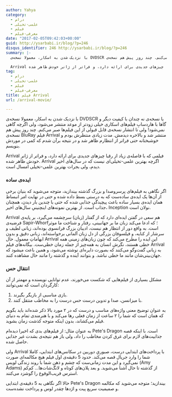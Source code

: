 ```yaml
---
author: Yahya
category:
  - درام
  - علمی-تخیلی
  - فیلم
  - معرفی-فیلم
date: "2017-02-05T09:42:03+00:00"
guid: http://ysarbabi.ir/blog/?p=246
disqus_identifier: 246 http://ysarbabi.ir/blog/?p=246
summary: |-
  با نزدیک شدن به اسکار، معمولا نسخه‌ی DVDSCR یا نسخه‌ی نه چندان با کیفیت دیگر و گاها با هاردسابِ فیلم‌های اسکاری خیلی زودتر از موعد منتشر می‌شود، ولی اگرچه گاهی نمی‌شود! ولی تا انتشار نسخه‌ی قابل قبولی از این فیلم‌ها صبر می‌کنم. چند روز پیش هم نسخه‌ی BluRay فیلم Arrival منتشر شد و بالاخره دیدمش. مدت زیادی منتظرش بودم و خوشبختانه حتی فراتر از انتظارم ظاهر شد و در نتیجه برآن شدم که کمی در موردش بنویسم.

  Arrival فیلمی که با فاصله‌ی زیاد از رقبا چیزهای جدیدی برای ارائه دارد، و فراتر از ژانر خودش ظاهر شده. Arrival اگرچه بهترین علمی-تخیلی‌ای نیست که در سال‌های اخیر دیدم، ولی بجرات بهترین علمی-تخیلی امسال است.
tag:
  - درام
  - علمی-تخیلی
  - فیلم
  - معرفی-فیلم
title: فیلم Arrival
url: /arrival-movie/

---
```

با نزدیک شدن به اسکار، معمولا نسخه‌ی DVDSCR یا نسخه‌ی نه چندان با کیفیت دیگر و گاها با هاردسابِ فیلم‌های اسکاری خیلی زودتر از موعد منتشر می‌شود، ولی اگرچه گاهی نمی‌شود! ولی تا انتشار نسخه‌ی قابل قبولی از این فیلم‌ها صبر می‌کنم. چند روز پیش هم نسخه‌ی BluRay فیلم Arrival منتشر شد و بالاخره دیدمش. مدت زیادی منتظرش بودم و خوشبختانه حتی فراتر از انتظارم ظاهر شد و در نتیجه برآن شدم که کمی در موردش بنویسم.

Arrival فیلمی که با فاصله‌ی زیاد از رقبا چیزهای جدیدی برای ارائه دارد، و فراتر از ژانر خودش ظاهر شده. Arrival اگرچه بهترین علمی-تخیلی‌ای نیست که در سال‌های اخیر دیدم، ولی بجرات بهترین علمی-تخیلی امسال است.

### ایده‌ی ساده

اگر نگاهی به فیلم‌های پرسروصدا و بزرگ گذشته بیندازید، متوجه می‌شوید که بنیان برخی از آن‌ها یک ایده‌ی ساده‌ست که به درستی بسط داده شده و حتی در نهایت امر انبساط همان ایده‌ی بسیار ساده باعث پیچیدگیِ جذابی شده که حتی با چندین بار دیدن، همچنان جذاب است. از بهترین نمونه‌های اینچنینیِ سال‌‌های اخیر، Inception نولان است.

Arrival هم سعی در گفتن ایده‌ای دارد که از گفتار (زبان) سرچشمه می‌گیرد، بر پایه‌ی فرضیه‌ی Sapir-Whorf؛ که ادعا می‌کند زبان ما بر جهانبینی، رفتار و شناخت ما موثر است. به واقع دور از انتظار هم نیست، ادیبان بزرگ فرانسوی بوده‌اند، زبانی لطیف و سرشار از کنایه، و فیلسوفان بزرگی از دل زبان آلمانی برخواسته‌اند، زبانی دقیق و بدون ابهاماتِ معمول. حال Arrival این ایده را مطرح می‌کند که چون زبان‌های زمینی همه خطی هستند، نگرش انسان به همه‌چیز از جمله زمان خطی‌ست. بیگانه‌های فیلم Arrival به زبانی گفت‌وگو می‌کنند که بصورت دایره‌ای نوشته می‌شود، و همین باعث میشود که جهان‌بینی‌شان مانند ما خطی نباشد. و بتوانند آینده و گذشته را مانند حال مشاهده کنند.

### انتقال حس

مشکل بسیاری از فیلم‌هایی که شکست می‌خورند، عدم توانایی نویسنده و مهمتر از آن کارگردان است که نمی‌توانند:

1. بازی مناسبی از بازیگر بگیرند.
1. با میزانسن، صدا و تدوین درست حس درست را به مخاطب منتقل کنند.

به عنوان توضیح معنی واژه‌های مناسب و درست که در ۲ مورد بالا ذکر شده‌اند باید بگویم که همان است که شما را ۲ ساعت از زمان فعلی رها می‌کند و با هنرمندی تمام به دنیای فیلم می‌کشاند، بدون اینکه متوجه کذشت زمان بشوید.

به عنوان مثال: از فیلم‌های بدی که اخیرا دیده‌ام Pete's Dragon است. با اینکه قصه جذابیت‌های لازم برای غرق کردن مخاطب را داد، ولی باز هم نتیجه‌ی بشدت غیر جذابی حاصل شده.

ولی Arrival با پرداخت‌های ابتدایی درست، صبوریِ دوربین در سکانس‌های ابتدایی، کاملا شما را وارد جریال قصه می‌کند. حدود 5 دقیقه‌ی اول فیلم هیچ مکالمه‌ای صورت نمی‌گیرد و این مدت زمانی‌ست که چشم و ذهن شما با روند زندگی لویس (Amy Adams) از گذشته تا حال آشنا می‌شوید. و بعد پلان‌های کوتاه و لانگ‌شات‌ها... کم‌کم استرس قریب‌الوقوع را گوشزد می‌کنند.

حالا اگر نگاهی به 5 دقیقه‌ی ابتدایی Pete's Dragon بیندازید؛ متوجه می‌شوید که مکالمه‌ و صمیمیت سریع پیت و اژدها چقدر لوس و پرداخت نشده‌ست.
